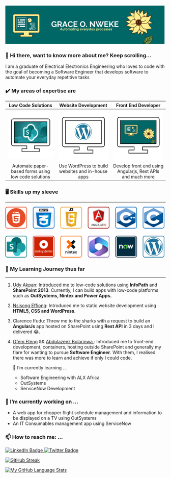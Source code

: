 ![Cover image](https://github.com/lagra-iku/lagra-iku/blob/main/Readme%20Cover%20Page.png)

### 👋 Hi there, want to know more about me? Keep scrolling...
I am a graduate of Electrical Electronics Engineering who loves to code with the goal of becoming a Software Engineer that develops software to automate your everyday repetitive tasks


### ✔️ My areas of expertise are
| Low Code Solutions | Website Development | Front End Developer |
| :---: | :---: | :---: |
|<img src="low code.png" alt="section image" width="200"/> |<img src="WORDPRESS1.png" alt="section image" width="200"/> |<img src="Frontend1.png" alt="section image" width="200"/>|
|Automate paper-based forms using low code solutions | Use WordPress to build websites and in-house apps | Develop front end using Angularjs, Rest APIs and much more |


### 🖥️ Skills up my sleeve
---
<img src="mySkills.png" alt="My skills in image" width="500"/> 


### 📖 My Learning Journey thus far
---
1. <a href="https://www.linkedin.com/in/hanson-udy-akpan-4b47909/">Udy Akpan</a>: Introduced me to low-code solutions using **InfoPath** and **SharePoint 2013**. Currently, I can build apps with low-code platforms such as **OutSystems, Nintex and Power Apps.**
2. <a href="https://www.linkedin.com/in/nsisongeffiong/">Nsisong Effiong</a>: Introduced me to static website development using **HTML5, CSS and WordPress**.
3. Clarence Ifudu: Threw me to the sharks with a request to build an **AngularJs** app hosted on SharePoint using **Rest API** in 3 days and I delivered 😂.
4. <a href="https://hevodata.com/learn/author/ofem-eteng/">Ofem Eteng</a> && <a href="https://www.linkedin.com/in/abdulazeezbolarinwa/">Abdulazeez Bolarinwa </a>: Introduced me to front-end development, containers, hosting outside SharePoint and generally my flare for wanting to pursue **Software Engineer**. With them, I realised there was more to learn and achieve if only I could code.

    🌱 I’m currently learning ...
    - Software Engineering with ALX Africa
    - OutSystems
    - ServiceNow Development


### 🔭 I’m currently working on ...
- A web app for chopper flight schedule management and information to be displayed on a TV using OutSystems
- An IT Consumables management app using ServiceNow


### 📫 How to reach me: ...
<div id="badges">
  <a href="http://www.linkedin.com/in/grace-ikujuni">
    <img src="https://img.shields.io/badge/LinkedIn-blue?style=for-the-badge&logo=linkedin&logoColor=white" alt="LinkedIn Badge"/>
  </a>
 <!-- <a href="your-youtube-URL">
    <img src="https://img.shields.io/badge/YouTube-red?style=for-the-badge&logo=youtube&logoColor=white" alt="Youtube Badge"/>
  </a>-->
  <a href="https://twitter.com/Lagra_Iku">
    <img src="https://img.shields.io/badge/Twitter-blue?style=for-the-badge&logo=twitter&logoColor=white" alt="Twitter Badge"/>
  </a>
</div>

[![GitHub Streak](http://github-readme-streak-stats.herokuapp.com?user=lagra-iku&theme=tokyonight)](https://git.io/streak-stats)

<!--[![My GitHub Stats](https://github-readme-stats.vercel.app/api/?username=lagra-iku&count_private=true&theme=tokyonight&showicons=true)]()-->
[![My GitHub Language Stats](https://github-readme-stats.vercel.app/api/top-langs/?username=lagra-iku&langs_count=5&theme=tokyonight)]()

<!--
**lagra-iku/lagra-iku** is a ✨ _special_ ✨ repository because its `README.md` (this file) appears on your GitHub profile.

🌱 I’m currently learning software Engineering with ALX Africa 
Here are some ideas to get you started:

- 🔭 I’m currently working on ...
- 🌱 I’m currently learning ...
- 👯 I’m looking to collaborate on ...
- 🤔 I’m looking for help with ...
- 💬 Ask me about ...
- 📫 How to reach me: ...
- 😄 Pronouns: ...
- ⚡ Fun fact: ...
-->
